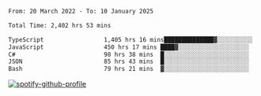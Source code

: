 <!--START_SECTION:waka-->

```txt
From: 20 March 2022 - To: 10 January 2025

Total Time: 2,402 hrs 53 mins

TypeScript                 1,405 hrs 16 mins██████████████▓░░░░░░░░░░   58.48 %
JavaScript                 450 hrs 17 mins ████▓░░░░░░░░░░░░░░░░░░░░   18.74 %
C#                         98 hrs 38 mins  █░░░░░░░░░░░░░░░░░░░░░░░░   04.11 %
JSON                       85 hrs 43 mins  █░░░░░░░░░░░░░░░░░░░░░░░░   03.57 %
Bash                       79 hrs 21 mins  ▓░░░░░░░░░░░░░░░░░░░░░░░░   03.30 %
```

<!--END_SECTION:waka-->
[![spotify-github-profile](https://spotify-github-profile.vercel.app/api/view?uid=c00zprrvy9xiloa9qnco3hmng&cover_image=true&theme=novatorem&show_offline=false&background_color=121212&bar_color=53b14f&bar_color_cover=false)](https://spotify-github-profile.vercel.app/api/view?uid=c00zprrvy9xiloa9qnco3hmng&redirect=true)



